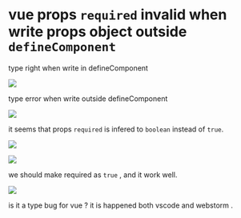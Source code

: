 # vue props `required` invalid when write props object outside `defineComponent`

type right when write in defineComponent

![](https://fastly.jsdelivr.net/gh/Dedicatus546/image@main/202209120108134.avif) 

type error when write outside defineComponent

![](https://fastly.jsdelivr.net/gh/Dedicatus546/image@main/202209120109518.avif)

it seems that props `required` is infered to `boolean` instead of `true`.

![](https://fastly.jsdelivr.net/gh/Dedicatus546/image@main/202209120113420.avif)

![](https://fastly.jsdelivr.net/gh/Dedicatus546/image@main/202209120113940.avif)

we should make required as `true` , and it work well.

![](https://fastly.jsdelivr.net/gh/Dedicatus546/image@main/202209120114839.avif)

is it a type bug for vue ? it is happened both vscode and webstorm .